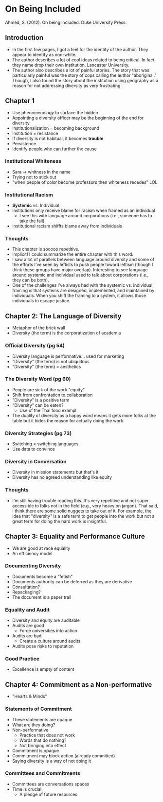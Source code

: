 # On Being Included

Ahmed, S. (2012). On being included. Duke University Press.

## Introduction

- In the first few pages, I got a feel for the identity
  of the author. They appear to identify as non-white.
- The author describes a lot of cool ideas related to
  being critical. In fact, they name drop their own
  institution, Lancaster University. 
- The author also describes a lot of painful stories.
  The story that was particularly painful was the
  story of cops calling the author "aboriginal."
  Though, I also found the story about the institution
  using geography as a reason for not addressing diversity
  as very frustrating. 

## Chapter 1

- Use phenomenology to surface the hidden
- Appointing a diversity officer may be the beginning of the end
  for diversity
- Institutionalization = becoming background
- Institution = resistance
- If diversity is not habitual, it becomes **trouble**
- Persistence
- Identify people who can further the cause

### Institutional Whiteness

- Sara -> whitness in the name
- Trying not to stick out 
- "when people of color become professors then whiteness recedes" LOL

### Institutional Racism

- **Systemic** vs. Individual
- Institutions only receive blame for racism when framed as an individual
  - I see this with language around corporations (i.e., someone has to take the fall)
- Institutional racism shiffts blame away from individuals

### Thoughts

- This chapter is sooooo repetitive.
- Implicit! I could summarize the entire chapter with this word.
- I saw a lot of parallels between language around diversity
  and some of the efforts I've seen by leftists to push people
  toward leftism (though I think these groups have major overlap).
  Interesting to see language around systemic and individual
  used to talk about corporations (i.e., they can be both).
- One of the challenges I've always had with the systemic vs.
  individual framing is that systems are designed, implemented,
  and maintained by individuals. When you shift the framing to
  a system, it allows those individuals to escape justice. 

## Chapter 2: The Language of Diversity

- Metaphor of the brick wall
- Diversity (the term) is the corporatization of academia

### Official Diversity (pg 54)

- Diversity language is performative... used for marketing
- "Diversity" (the term) is not ubiquitous
- "Diversity" (the term) = aesthetics

### The Diversity Word (pg 60)

- People are sick of the work "equity"
- Shift from confrontation to collaboration
- "Diversity" is a positive term
- "Diversity" can be eaten?
  - Use of the Thai food exampl
- The duality of diversity as a happy word means it gets
  more folks at the table but it hides the reason for 
  actually doing the work

### Diversity Strategies (pg 73)

- Switching = switching languages
- Use data to convince

### Diversity in Conversation

- Diversity in mission statements but that's it
- Diversity has no agreed understanding like equity

### Thoughts

- I'm still having trouble reading this. It's very repetitive
  and not super accessible to folks not in the field (e.g.,
  very heavy on jargon). That said, I think there are some
  solid nuggets to take out of it. For example, the idea that
  "diversity" is a safe term to get people into the work but
  not a great term for doing the hard work is insightful.

## Chapter 3: Equality and Performance Culture

- We are good at race equality
- An efficiency model

### Documenting Diversity

- Documents become a "fetish"
- Documents authority can be deferred as they are derivative
- Consultation?
- Repackaging?
- The document is a paper trail

### Equality and Audit

- Diversity and equity are auditable
- Audits are good
  - Force universities into action
- Audits are bad
  - Create a culture around audits
- Audits pose risks to reputation

### Good Practice

- Excellence is empty of content

## Chapter 4: Commitment as a Non-performative

- "Hearts & Minds"

### Statements of Commitment

- These statements are opaque
- What are they doing?
- Non-performative
  - Practice that does not work
  - Words that do nothing?
  - Not bringing into effect
- Commitment is opaque
- Commitment may block action (already committed)
- Saying diversity is a way of not doing it

### Committees and Commitments

- Committees are conversations spaces
- Time is crucial
  - A pledge of future resources
